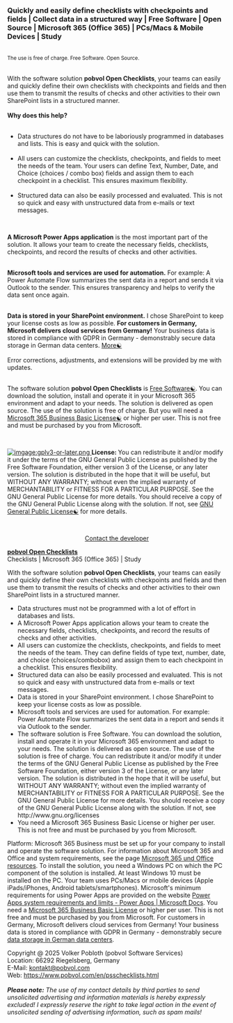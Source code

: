 <h3>Quickly and easily define checklists with checkpoints and fields | Collect data in a structured way | Free Software | Open Source | Microsoft 365 (Office 365) | PCs/Macs & Mobile Devices | Study</h3>
<br>
<span style="font-size: smaller;">The use is free of charge. Free Software. Open Source.</span><br />
<br />
<p>
With the software solution <b>pobvol Open Checklists</b>, your teams can easily and quickly define their own checklists with checkpoints and fields and then use them to transmit the results of checks and other activities to their own SharePoint lists in a structured manner.<br /> 
<br />
    <b>Why does this help?</b><br>
    <br>
    <ul>
        <li>Data structures do not have to be laboriously programmed in databases and lists. This is easy and quick with the solution.</li><br> 
        <li>All users can customize the checklists, checkpoints, and fields to meet the needs of the team. Your users can define Text, Number, Date, and Choice (choices / combo box) fields and assign them to each checkpoint in a checklist. This ensures maximum flexibility.</li><br>
        <li>Structured data can also be easily processed and evaluated. This is not so quick and easy with unstructured data from e-mails or text messages.</li>
    </ul>
     <br />
</p>

<b>A Microsoft Power Apps application</b> is the most important part of the solution. It allows your team to create the necessary fields, checklists, checkpoints, and record the results of checks and other activities.<br>
<br>

<b>Microsoft tools and services are used for automation.</b> For example: A Power Automate Flow summarizes the sent data in a report and sends it via Outlook to the sender. This ensures transparency and helps to verify the data sent once again.<br>
<br>

<b>Data is stored in your SharePoint environment.</b> I chose SharePoint to keep your license costs as low as possible. <b>For customers in Germany, Microsoft delivers cloud services from Germany!</b> Your business data is stored in compliance with GDPR in Germany - demonstrably secure data storage in German data centers. <a href="https://www.microsoft.com/de-de/microsoft-365/business/data-security-privacy-germany" rel="nofollow" target="_blank" title="data-security-privacy-germany" >More&#9775;</a><br />
<br />
Error corrections, adjustments, and extensions will be provided by me with updates.<br>
<br>
<p>
    The software solution <b>pobvol Open Checklists</b> is <a href="https://en.wikipedia.org/wiki/Free_software" target="_blank" rel="nofollow">Free Software☯</a></b>. You can download the solution, install and operate it in your Microsoft 365 environment and adapt to your needs. The solution is delivered as open source. The use of the solution is free of charge. But you will need a <a href="https://www.microsoft.com/en-us/microsoft-365/business/microsoft-365-business-basic?market=en" target="_blank">Microsoft 365 Business Basic License&#9775;</a> or higher per user. This is not free and must be purchased by you from Microsoft.<br>
</p>
<br>
<p>
    <a href="https://www.gnu.org/licenses/gpl-3.0" target="_blank" rel="nofollow">
        <img class="imgrght" src="../images/gplv3-or-later.png" alt="imgage:gplv3-or-later.png">
    </a>
    <b>License: </b>You can redistribute it and/or modify it under the terms of the GNU General Public License as published by the Free Software Foundation, either version 3 of the License, or any later version. The solution is distributed in the hope that it will be useful, but WITHOUT ANY WARRANTY; without even the implied warranty of MERCHANTABILITY or FITNESS FOR A PARTICULAR PURPOSE. See the GNU General Public License for more details. You should receive a copy of the GNU General Public License along with the solution. If not, see <a href="https://www.gnu.org/licenses/gpl-3.0" target="_blank" rel="nofollow">GNU General Public License&#9775;</a> for more details.<br />
</p>
<br>
<p style="text-align: center;"><a class="button" href="../en/contact.html" rel="follow" target="_self" title="Contact" >Contact the developer</a></p> 
</div>


<strong>[pobvol Open Checklists](https://www.pobvol.com/en/psschecklists.html)</strong><br>
Checklists | Microsoft 365 (Office 365) | Study

With the software solution <b>pobvol Open Checklists</b>, your teams can easily and quickly define their own checklists with checkpoints and fields and then use them to transmit the results of checks and other activities to their own SharePoint lists in a structured manner.

<ul>
<li>Data structures must not be programmed with a lot of effort in databases and lists.</li>
<li>A Microsoft Power Apps application allows your team to create the necessary fields, checklists, checkpoints, and record the results of checks and other activities.</li>
<li>All users can customize the checklists, checkpoints, and fields to meet the needs of the team. They can define fields of type text, number, date, and choice (choices/combobox) and assign them to each checkpoint in a checklist. This ensures flexibility.</li>
<li>Structured data can also be easily processed and evaluated. This is not so quick and easy with unstructured data from e-mails or text messages.</li>
<li>Data is stored in your SharePoint environment. I chose SharePoint to keep your license costs as low as possible.</li>
<li>Microsoft tools and services are used for automation. For example: Power Automate Flow summarizes the sent data in a report and sends it via Outlook to the sender.</li>
<li>The software solution is Free Software. You can download the solution, install and operate it in your Microsoft 365 environment and adapt to your needs. The solution is delivered as open source. The use of the solution is free of charge. You can redistribute it and/or modify it under the terms of the GNU General Public License as published by the Free Software Foundation, either version 3 of the License, or any later version. The solution is distributed in the hope that it will be useful, but WITHOUT ANY WARRANTY; without even the implied warranty of MERCHANTABILITY or FITNESS FOR A PARTICULAR PURPOSE. See the GNU General Public License for more details. You should receive a copy of the GNU General Public License along with the solution. If not, see http://www.gnu.org/licenses </li>
<li>You need a Microsoft 365 Business Basic License or higher per user. This is not free and must be purchased by you from Microsoft.</li>
</ul>

Platform: Microsoft 365 Business must be set up for your company to install and operate the software solution. For information about Microsoft 365 and Office and system requirements, see the page [Microsoft 365 und Office resources](https://support.microsoft.com/en-us/topic/microsoft-365-and-office-resources-8dabd144-d436-4aae-8c0d-37edca95f7f5#coreui-heading-ve4oosr). To install the solution, you need a Windows PC on which the PC component of the solution is installed. At least Windows 10 must be installed on the PC. Your team uses PCs/Macs or mobile devices (Apple iPads/iPhones, Android tablets/smartphones). Microsoft's minimum requirements for using Power Apps are provided on the website [Power Apps system requirements and limits - Power Apps | Microsoft Docs](https://docs.microsoft.com/en-us/power-apps/limits-and-config). You need a [Microsoft 365 Business Basic License](https://www.microsoft.com/en-us/microsoft-365/business/microsoft-365-business-basic?market=en) or higher per user. This is not free and must be purchased by you from Microsoft. For customers in Germany, Microsoft delivers cloud services from Germany! Your business data is stored in compliance with GDPR in Germany - demonstrably secure [data storage in German data centers](https://www.microsoft.com/de-de/microsoft-365/business/data-security-privacy-germany).


Copyright @ 2025 Volker Pobloth (pobvol Software Services)<br>
Location: 66292 Riegelsberg, Germany<br>
E-Mail: kontakt@pobvol.com<br>
Web: https://www.pobvol.com/en/psschecklists.html<br>
<br>
<strong><em>Please note:</em></strong>&nbsp;<em>The use of my contact details by third parties to send unsolicited advertising and information materials is hereby expressly excluded! I expressly reserve the right to take legal action in the event of unsolicited sending of advertising information, such as spam mails!</em>
